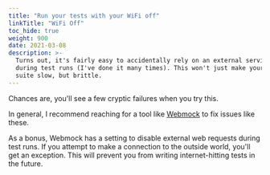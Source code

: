 ```yaml
---
title: "Run your tests with your WiFi off"
linkTitle: "WiFi Off"
toc_hide: true
weight: 900
date: 2021-03-08
description: >-
  Turns out, it's fairly easy to accidentally rely on an external service
  during test runs (I've done it many times). This won't just make your test
  suite slow, but brittle.
---
```


Chances are, you'll see a few cryptic failures when you try this.

In general, I recommend reaching for a tool like
[Webmock](https://github.com/bblimke/webmock) to fix issues like these.

As a bonus, Webmock has a setting to disable external web requests during test
runs. If you attempt to make a connection to the outside world, you'll get an
exception. This will prevent you from writing internet-hitting tests in the
future.
